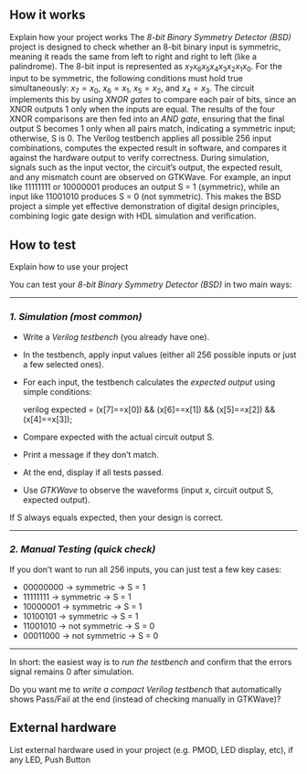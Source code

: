 <!---

This file is used to generate your project datasheet. Please fill in the information below and delete any unused
sections.

You can also include images in this folder and reference them in the markdown. Each image must be less than
512 kb in size, and the combined size of all images must be less than 1 MB.
-->

## How it works

Explain how your project works
The *8-bit Binary Symmetry Detector (BSD)* project is designed to check whether an 8-bit binary input is symmetric, meaning it reads the same from left to right and right to left (like a palindrome). The 8-bit input is represented as $x_7x_6x_5x_4x_3x_2x_1x_0$. For the input to be symmetric, the following conditions must hold true simultaneously: $x_7 = x_0$, $x_6 = x_1$, $x_5 = x_2$, and $x_4 = x_3$. The circuit implements this by using *XNOR gates* to compare each pair of bits, since an XNOR outputs 1 only when the inputs are equal. The results of the four XNOR comparisons are then fed into an *AND gate*, ensuring that the final output S becomes 1 only when all pairs match, indicating a symmetric input; otherwise, S is 0. The Verilog testbench applies all possible 256 input combinations, computes the expected result in software, and compares it against the hardware output to verify correctness. During simulation, signals such as the input vector, the circuit’s output, the expected result, and any mismatch count are observed on GTKWave. For example, an input like 11111111 or 10000001 produces an output S = 1 (symmetric), while an input like 11001010 produces S = 0 (not symmetric). This makes the BSD project a simple yet effective demonstration of digital design principles, combining logic gate design with HDL simulation and verification.


## How to test

Explain how to use your project

You can test your *8-bit Binary Symmetry Detector (BSD)* in two main ways:

---

### *1. Simulation (most common)*

* Write a *Verilog testbench* (you already have one).
* In the testbench, apply input values (either all 256 possible inputs or just a few selected ones).
* For each input, the testbench calculates the *expected output* using simple conditions:

  verilog
  expected = (x[7]==x[0]) && (x[6]==x[1]) && (x[5]==x[2]) && (x[4]==x[3]);
  
* Compare expected with the actual circuit output S.
* Print a message if they don’t match.
* At the end, display if all tests passed.
* Use *GTKWave* to observe the waveforms (input x, circuit output S, expected output).

If S always equals expected, then your design is correct.

---

### *2. Manual Testing (quick check)*

If you don’t want to run all 256 inputs, you can just test a few key cases:

* 00000000 → symmetric → S = 1
* 11111111 → symmetric → S = 1
* 10000001 → symmetric → S = 1
* 10100101 → symmetric → S = 1
* 11001010 → not symmetric → S = 0
* 00011000 → not symmetric → S = 0

---

 In short: the easiest way is to *run the testbench* and confirm that the errors signal remains 0 after simulation.

Do you want me to *write a compact Verilog testbench* that automatically shows Pass/Fail at the end (instead of checking manually in GTKWave)?
## External hardware

List external hardware used in your project (e.g. PMOD, LED display, etc), if any
LED, Push Button
